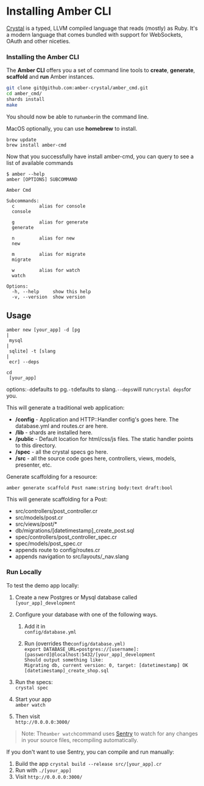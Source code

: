 # Installing Amber CLI

[Crystal](http://crystal-lang.org/) is a typed, LLVM compiled language that reads \(mostly\) as Ruby. It's a modern language that comes bundled with support for WebSockets, OAuth and other niceties.

### Installing the Amber CLI

The **Amber CLI** offers you a set of command line tools to **create**, **generate**, **scaffold** and **run** Amber instances.

```bash
git clone git@github.com:amber-crystal/amber_cmd.git
cd amber_cmd/
shards install
make
```

You should now be able to run`amber`in the command line.

MacOS optionally, you can use **homebrew** to install.

```
brew update
brew install amber-cmd
```

Now that you successfully have install amber-cmd, you can query to see a list of available commands

```
$ amber --help
amber [OPTIONS] SUBCOMMAND

Amber Cmd

Subcommands:
  c         alias for console
  console

  g         alias for generate
  generate

  n         alias for new
  new

  m         alias for migrate
  migrate

  w         alias for watch
  watch

Options:
  -h, --help     show this help
  -v, --version  show version
```

## Usage

```
amber new [your_app] -d [pg 
|
 mysql 
|
 sqlite] -t [slang 
|
 ecr] --deps 

cd
 [your_app]
```

options:`-d`defaults to pg.`-t`defaults to slang.`--deps`will run`crystal deps`for you.

This will generate a traditional web application:

* **/config** - Application and HTTP::Handler config's goes here. The database.yml and routes.cr are here.
* **/lib** - shards are installed here.
* **/public** - Default location for html/css/js files. The static handler points to this directory.
* **/spec** - all the crystal specs go here.
* **/src** - all the source code goes here, controllers, views, models, presenter, etc.

Generate scaffolding for a resource:

```
amber generate scaffold Post name:string body:text draft:bool
```

This will generate scaffolding for a Post:

* src/controllers/post\_controller.cr
* src/models/post.cr
* src/views/post/\*
* db/migrations/\[datetimestamp\]\_create\_post.sql
* spec/controllers/post\_controller\_spec.cr
* spec/models/post\_spec.cr
* appends route to config/routes.cr
* appends navigation to src/layouts/\_nav.slang

### Run Locally

To test the demo app locally:

1. Create a new Postgres or Mysql database called
   `[your_app]_development`
2. Configure your database with one of the following ways.

   1. Add it in  
      `config/database.yml`

   2. Run \(overrides the`config/database.yml)`  
      `export DATABASE_URL=postgres://[username]:[password]@localhost:5432/[your_app]_development              
      Should output something like:`  
      `Migrating db, current version: 0, target: [datetimestamp] OK [datetimestamp]_create_shop.sql`

3. Run the specs:  
   `crystal spec`

4. Start your app  
   `amber watch`

5. Then visit  
   `http://0.0.0.0:3000/`

> Note: The`amber watch`command uses [Sentry](https://github.com/samueleaton/sentry) to watch for any changes in your source files, recompiling automatically.

If you don't want to use Sentry, you can compile and run manually:

1. Build the app
   `crystal build --release src/[your_app].cr`
2. Run with
   `./[your_app]`
3. Visit
   `http://0.0.0.0:3000/`



